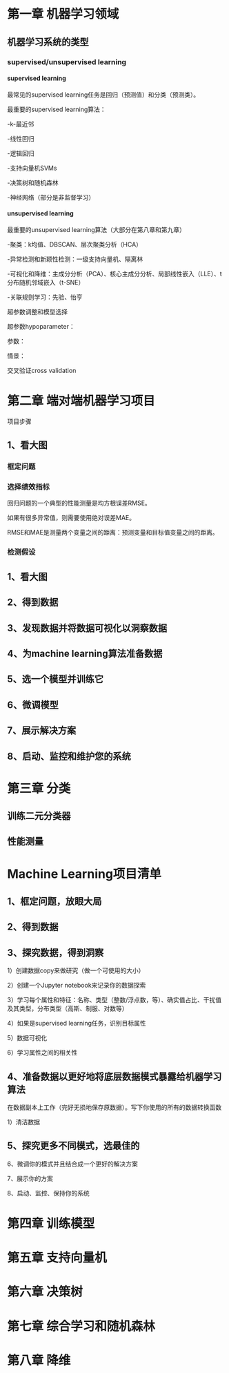 # 第一章 机器学习领域

## 机器学习系统的类型

### supervised/unsupervised learning

#### supervised learning

最常见的supervised learning任务是回归（预测值）和分类（预测类）。

最重要的supervised learning算法：

-k-最近邻

-线性回归

-逻辑回归

-支持向量机SVMs

-决策树和随机森林

-神经网络（部分是非监督学习）

#### unsupervised learning

最重要的unsupervised learning算法（大部分在第八章和第九章）

-聚类：k均值、DBSCAN、层次聚类分析（HCA）

-异常检测和新颖性检测：一级支持向量机、隔离林

-可视化和降维：主成分分析（PCA）、核心主成分分析、局部线性嵌入（LLE）、t分布随机邻域嵌入（t-SNE）

-关联规则学习：先验、怡亨




超参数调整和模型选择

超参数hypoparameter：

参数：

情景：

交叉验证cross validation



# 第二章 端对端机器学习项目

项目步骤

## 1、看大图

### 框定问题

### 选择绩效指标

回归问题的一个典型的性能测量是均方根误差RMSE。

如果有很多异常值，则需要使用绝对误差MAE。

RMSE和MAE是测量两个变量之间的距离：预测变量和目标值变量之间的距离。

### 检测假设

## 1、看大图

## 2、得到数据

## 3、发现数据并将数据可视化以洞察数据

## 4、为machine learning算法准备数据

## 5、选一个模型并训练它

## 6、微调模型

## 7、展示解决方案

## 8、启动、监控和维护您的系统



# 第三章 分类

## 训练二元分类器

## 性能测量



# Machine Learning项目清单

## 1、框定问题，放眼大局

## 2、得到数据

## 3、探究数据，得到洞察

1）创建数据copy来做研究（做一个可使用的大小）

2）创建一个Jupyter notebook来记录你的数据探索

3）学习每个属性和特征：名称、类型（整数/浮点数，等）、确实值占比、干扰值及其类型，分布类型（高斯、制服、对数等）

4）如果是supervised learning任务，识别目标属性

5）数据可视化

6）学习属性之间的相关性

## 4、准备数据以更好地将底层数据模式暴露给机器学习算法

在数据副本上工作（完好无损地保存原数据）。写下你使用的所有的数据转换函数

1）清洁数据

## 5、探究更多不同模式，选最佳的

6、微调你的模式并且结合成一个更好的解决方案

7、展示你的方案

8、启动、监控、保持你的系统

# 第四章 训练模型

# 第五章 支持向量机

# 第六章 决策树

# 第七章 综合学习和随机森林

# 第八章 降维
